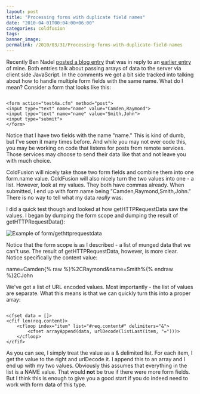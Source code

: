 ```yaml
---
layout: post
title: "Processing forms with duplicate field names"
date: "2010-04-01T00:04:00+06:00"
categories: coldfusion 
tags: 
banner_image: 
permalink: /2010/03/31/Processing-forms-with-duplicate-field-names
---
```


Recently Ben Nadel <a href="http://www.bennadel.com/blog/1887-Using-jQuery-To-Pass-Arrays-To-Remote-ColdFusion-Components.htm">posted a blog entry</a> that was in reply to an <a href="http://www.raymondcamden.com/index.cfm/2010/3/23/Using-jQuery-to-post-an-array-to-a-ColdFusion-Component">earlier entry</a> of mine. Both entries talk about passing arrays of data to the server via client side JavaScript. In the comments we got a bit side tracked into talking about how to handle multiple form fields with the same name. What do I mean? Consider a form that looks like this:
<!--more-->
<p>
<code>
&lt;form action="test4a.cfm" method="post"&gt;
&lt;input type="text" name="name" value="Camden,Raymond"&gt;
&lt;input type="text" name="name" value="Smith,John"&gt;
&lt;input type="submit"&gt;
&lt;/form&gt;
</code>
<p>
Notice that I have two fields with the name "name." This is kind of dumb, but I've seen it many times before. And while you may not ever code this, you may be working on code that listens for posts from remote services. Those services may choose to send their data like that and not leave you with much choice.
<p>
ColdFusion will nicely take those two form fields and combine them into one form.name value. ColdFusion will also nicely turn the two values into one - a list. However, look at my values. They both have commas already. When submitted, I end up with form.name being "Camden,Raymond,Smith,John." There is no way to tell what my data <i>really</i> was. 
<p>
I did a quick test though and looked at how getHTTPRequestData saw the values. I began by dumping the form scope and dumping the result of getHTTPRequestData():
<p>
<img src="https://static.raymondcamden.com/images/cfjedi/Screen shot 2010-03-31 at 10.47.25 PM.png" title="Example of form/gethttprequestdata" />
<p>
Notice that the form scope is as I described - a list of munged data that we can't use. The result of getHTTPRequestData, however, is more clear. Notice specifically the content value:
<p>
name=Camden{% raw %}%2CRaymond&name=Smith%{% endraw %}2CJohn
<p>
We've got a list of URL encoded values. Most importantly - the list of values are separate. What this means is that we can quickly turn this into a proper array:
<p>
<code>
&lt;cfset data = []&gt;
&lt;cfif len(req.content)&gt;
	&lt;cfloop index="item" list="#req.content#" delimiters="&"&gt;
		&lt;cfset arrayAppend(data, urlDecode(listLast(item, "=")))&gt;		
	&lt;/cfloop&gt;
&lt;/cfif&gt;
</code>
<p>
As you can see, I simply treat the value as a & delimited list. For each item, I get the value to the right and urlDecode it. I append this to an array and I end up with my two values. Obviously this assumes that everything in the list is a NAME value. That would <b>not</b> be true if there were more form fields. But I think this is enough to give you a good start if you do indeed need to work with form data of this type.